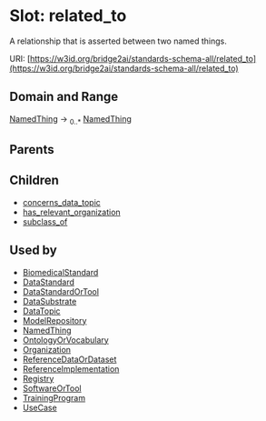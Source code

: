 
# Slot: related_to


A relationship that is asserted between two named things.

URI: [https://w3id.org/bridge2ai/standards-schema-all/related_to](https://w3id.org/bridge2ai/standards-schema-all/related_to)


## Domain and Range

[NamedThing](NamedThing.md) &#8594;  <sub>0..\*</sub> [NamedThing](NamedThing.md)

## Parents


## Children

 *  [concerns_data_topic](concerns_data_topic.md)
 *  [has_relevant_organization](has_relevant_organization.md)
 *  [subclass_of](subclass_of.md)

## Used by

 * [BiomedicalStandard](BiomedicalStandard.md)
 * [DataStandard](DataStandard.md)
 * [DataStandardOrTool](DataStandardOrTool.md)
 * [DataSubstrate](DataSubstrate.md)
 * [DataTopic](DataTopic.md)
 * [ModelRepository](ModelRepository.md)
 * [NamedThing](NamedThing.md)
 * [OntologyOrVocabulary](OntologyOrVocabulary.md)
 * [Organization](Organization.md)
 * [ReferenceDataOrDataset](ReferenceDataOrDataset.md)
 * [ReferenceImplementation](ReferenceImplementation.md)
 * [Registry](Registry.md)
 * [SoftwareOrTool](SoftwareOrTool.md)
 * [TrainingProgram](TrainingProgram.md)
 * [UseCase](UseCase.md)
